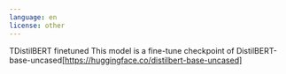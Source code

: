 ```yaml
---
language: en
license: other
---
```

TDistilBERT finetuned
This model is a fine-tune checkpoint of DistilBERT-base-uncased[https://huggingface.co/distilbert-base-uncased]
